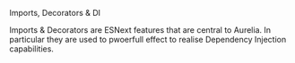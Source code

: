 Imports, Decorators & DI

Imports & Decorators are ESNext features that are central to Aurelia. In particular they are used to pwoerfull effect to realise Dependency Injection capabilities.